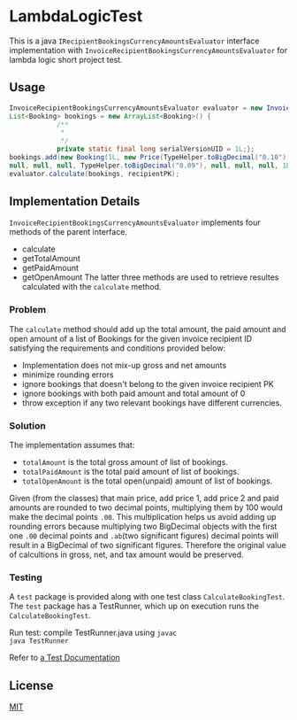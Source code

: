 # LambdaLogicTest
This is a java ```IRecipientBookingsCurrencyAmountsEvaluator``` interface implementation with 
```InvoiceRecipientBookingsCurrencyAmountsEvaluator``` for lambda logic short project test.

## Usage

```java
InvoiceRecipientBookingsCurrencyAmountsEvaluator evaluator = new InvoiceRecipientBookingsCurrencyAmountsEvaluator(); 
List<Booking> bookings = new ArrayList<Booking>() {
			/**
			 * 
			 */
			private static final long serialVersionUID = 1L;};
bookings.add(new Booking(1L, new Price(TypeHelper.toBigDecimal("0.10"), "usd", TypeHelper.toBigDecimal("19"), false), 
null, null, null, TypeHelper.toBigDecimal("0.09"), null, null, null, 1L, null));
evaluator.calculate(bookings, recipientPK);

```

## Implementation Details
```InvoiceRecipientBookingsCurrencyAmountsEvaluator``` implements four methods of the parent interface.
- calculate
- getTotalAmount
- getPaidAmount
- getOpenAmount
The latter three methods are used to retrieve resultes calculated with the ```calculate``` method.

### Problem
The ```calculate``` method should add up the total amount, the paid amount and open amount of a list of Bookings
for the given invoice recipient ID satisfying the requirements and conditions provided below:
 - Implementation does not mix-up gross and net amounts
 - minimize rounding errors
 - ignore bookings that doesn't belong to the given invoice recipient PK
 - ignore bookings with both paid amount and total amount of 0
 - throw exception if any two relevant bookings have different currencies.
### Solution
The implementation assumes that:
 - ```totalAmount``` is the total gross amount of list of bookings.
 - ```totalPaidAmount``` is the total paid amount of list of bookings.
 - ```totalOpenAmount``` is the total open(unpaid) amount of list of bookings.

Given (from the classes) that main price, add price 1, add price 2 and paid amounts are rounded to two decimal points,
multiplying them by 100 would make the decimal points ```.00```. This multiplication helps us avoid adding up rounding errors
because multiplying two BigDecimal objects with the first one ```.00``` decimal points and ```.ab```(two significant figures) decimal
points will result in a BigDecimal of two significant figures. Therefore the original value of calcultions in gross, net, and 
tax amount would be preserved.
### Testing
A ```test``` package is provided along with one test class ```CalculateBookingTest```. The ```test``` package has a TestRunner, 
which up on execution runs the ```CalculateBookingTest```.

Run test: 
compile TestRunner.java using ```javac```
<br/>
```java TestRunner```

Refer to [a Test Documentation](TestDocumentation.md)

## License
[MIT](https://choosealicense.com/licenses/mit/)
